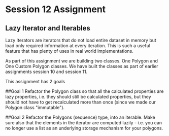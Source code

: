 # Session 12 Assignment

## Lazy Iterator and Iterables

Lazy Iterators are iterators that do not load entire dataset in memory but load only required information at every iteration. This is such a useful feature that has plenty of uses in real world implementations.

As part of this assignment we are building two classes. One Polygon and One Custom Polygon classes. We have built the classes as part of earlier assignments session 10 and session 11.

This assignment has 2 goals

##Goal 1
Refactor the Polygon class so that all the calculated properties are lazy properties, i.e. they should still be calculated properties, but they should not have to get recalculated more than once (since we made our Polygon class "immutable").

##Goal 2
Refactor the Polygons (sequence) type, into an iterable. Make sure also that the elements in the iterator are computed lazily - i.e. you can no longer use a list as an underlying storage mechanism for your polygons.

